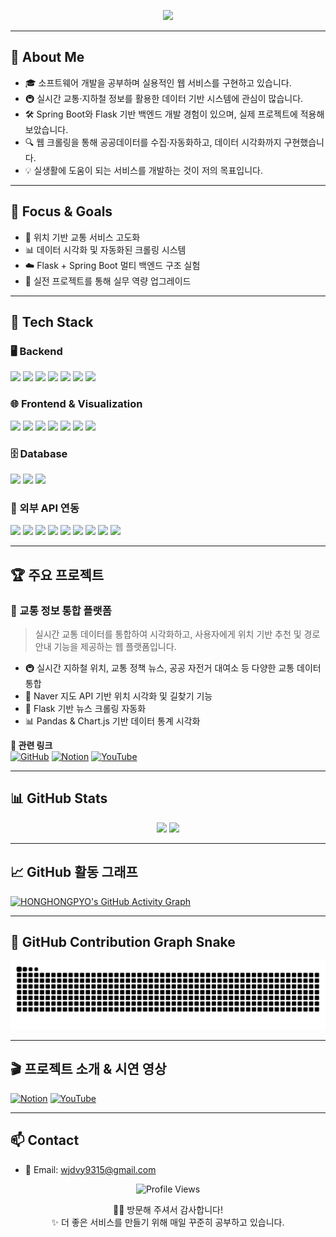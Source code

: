 <!-- 💫 헤더 배너 -->
<p align="center">
  <img src="https://capsule-render.vercel.app/api?type=waving&color=gradient&height=250&section=header&text=👋%20Hi,%20I'm%20HONG%20JUNG%20PYO!&fontSize=40&fontAlignY=40&desc=백엔드%20웹%20개발자%20|%20실시간%20교통정보%20서비스%20제작&descAlignY=65&animation=fadeIn" />
</p>

---

## 💬 About Me

- 🎓 소프트웨어 개발을 공부하며 실용적인 웹 서비스를 구현하고 있습니다.
- 🚇 실시간 교통·지하철 정보를 활용한 데이터 기반 시스템에 관심이 많습니다.
- 🛠 Spring Boot와 Flask 기반 백엔드 개발 경험이 있으며, 실제 프로젝트에 적용해 보았습니다.
- 🔍 웹 크롤링을 통해 공공데이터를 수집·자동화하고, 데이터 시각화까지 구현했습니다.
- 💡 실생활에 도움이 되는 서비스를 개발하는 것이 저의 목표입니다.

---

## 🧠 Focus & Goals

- 📡 위치 기반 교통 서비스 고도화
- 📊 데이터 시각화 및 자동화된 크롤링 시스템
- ☁️ Flask + Spring Boot 멀티 백엔드 구조 실험
- 💪 실전 프로젝트를 통해 실무 역량 업그레이드

---

## 🚀 Tech Stack

### 🖥️ Backend
<p>
  <img src="https://img.shields.io/badge/Java-17-blue?logo=java"/>
  <img src="https://img.shields.io/badge/Spring%20Boot-3-green?logo=springboot"/>
  <img src="https://img.shields.io/badge/Python-3.9-blue?logo=python"/>
  <img src="https://img.shields.io/badge/Flask-Web-yellow?logo=flask"/>
  <img src="https://img.shields.io/badge/REST%20API-Designed-informational"/>
  <img src="https://img.shields.io/badge/OAuth-Integrated-orange"/>
  <img src="https://img.shields.io/badge/Gmail-SMTP-red?logo=gmail"/>
</p>

### 🌐 Frontend & Visualization
<p>
  <img src="https://img.shields.io/badge/HTML5-Used-orange?logo=html5"/>
  <img src="https://img.shields.io/badge/CSS3-Used-blue?logo=css3"/>
  <img src="https://img.shields.io/badge/JavaScript-ES6-yellow?logo=javascript"/>
  <img src="https://img.shields.io/badge/Naver%20Maps-API-green?logo=naver"/>
  <img src="https://img.shields.io/badge/Kakao%20Map-API-yellow?logo=kakaotalk"/>
  <img src="https://img.shields.io/badge/Matplotlib-Chart-blue?logo=python"/>
  <img src="https://img.shields.io/badge/Plotly-Graph-purple"/>
</p>

### 🗄️ Database
<p>
  <img src="https://img.shields.io/badge/MySQL-8.0-blue?logo=mysql"/>
  <img src="https://img.shields.io/badge/JDBC-Connector-orange"/>
  <img src="https://img.shields.io/badge/PyMySQL-Driver-blue"/>
</p>

### 🔗 외부 API 연동
<p>
  <img src="https://img.shields.io/badge/Seoul%20Bus-API-blue"/>
  <img src="https://img.shields.io/badge/Seoul%20Subway-API-yellow"/>
  <img src="https://img.shields.io/badge/Dareungi%20Bike-API-lightgreen"/>
  <img src="https://img.shields.io/badge/Parking-API-teal"/>
  <img src="https://img.shields.io/badge/ITS-API-pink"/>
  <img src="https://img.shields.io/badge/Naver%20Maps-API-green?logo=naver"/>
  <img src="https://img.shields.io/badge/Kakao%20Maps-API-yellow?logo=kakaotalk"/>
  <img src="https://img.shields.io/badge/KMA%20Weather-API-blue"/>
  <img src="https://img.shields.io/badge/RSS%20News-Parser-orange"/>
</p>

---

## 🏆 주요 프로젝트

### 🧭 교통 정보 통합 플랫폼

> 실시간 교통 데이터를 통합하여 시각화하고, 사용자에게 위치 기반 추천 및 경로 안내 기능을 제공하는 웹 플랫폼입니다.

- 🚇 실시간 지하철 위치, 교통 정책 뉴스, 공공 자전거 대여소 등 다양한 교통 데이터 통합
- 📍 Naver 지도 API 기반 위치 시각화 및 길찾기 기능
- 🔄 Flask 기반 뉴스 크롤링 자동화
- 📊 Pandas & Chart.js 기반 데이터 통계 시각화

**🔗 관련 링크**  
[![GitHub](https://img.shields.io/badge/GitHub-Repo-black?logo=github)](https://github.com/Hoooouuuuu/trafficRoad)
[![Notion](https://img.shields.io/badge/Notion-문서-000?logo=notion)](https://your-notion-link.com)
[![YouTube](https://img.shields.io/badge/YouTube-시연영상-ff0000?logo=youtube)](https://your-youtube-demo-link.com)

---

## 📊 GitHub Stats

<p align="center">
  <img src="https://github-readme-stats.vercel.app/api?username=HONGHONGPYO&show_icons=true&theme=radical" height="150"/>
  <img src="https://github-readme-stats.vercel.app/api/top-langs/?username=HONGHONGPYO&layout=compact&theme=radical" height="150"/>
</p>

---

## 📈 GitHub 활동 그래프

[![HONGHONGPYO's GitHub Activity Graph](https://github-readme-activity-graph.vercel.app/graph?username=HONGHONGPYO&theme=github-compact)](https://github.com/ashutosh00710/github-readme-activity-graph)

---

## 🐍 GitHub Contribution Graph Snake

![snake gif](https://github.com/HONGHONGPYO/HONGHONGPYO/blob/output/github-contribution-grid-snake.svg)

---

## 🎬 프로젝트 소개 & 시연 영상

[![Notion](https://img.shields.io/badge/Notion-Project-black?logo=notion)](https://your-notion-link.com)
[![YouTube](https://img.shields.io/badge/YouTube-Demo-red?logo=youtube)](https://your-youtube-demo-link.com)

---

## 📫 Contact

- 📧 Email: [wjdvy9315@gmail.com](mailto:wjdvy9315@gmail.com)

<p align="center">
  <img src="https://komarev.com/ghpvc/?username=HONGHONGPYO&style=flat-square&color=blue" alt="Profile Views" />
</p>

<p align="center">
  🙇‍♂️ 방문해 주셔서 감사합니다!<br>
  ✨ 더 좋은 서비스를 만들기 위해 매일 꾸준히 공부하고 있습니다.
</p>
